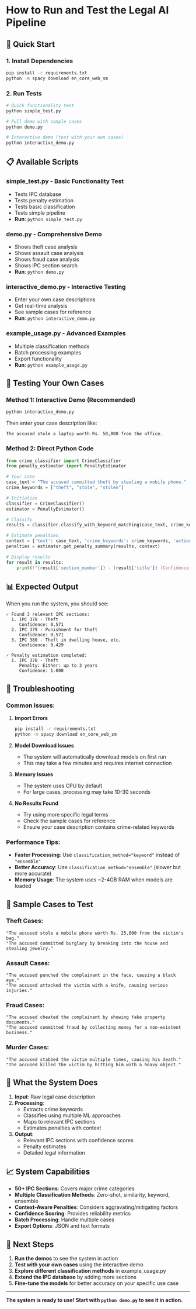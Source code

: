 # How to Run and Test the Legal AI Pipeline

## 🚀 Quick Start

### 1. **Install Dependencies**
```bash
pip install -r requirements.txt
python -m spacy download en_core_web_sm
```

### 2. **Run Tests**
```bash
# Quick functionality test
python simple_test.py

# Full demo with sample cases
python demo.py

# Interactive demo (test with your own cases)
python interactive_demo.py
```

## 📋 Available Scripts

### **simple_test.py** - Basic Functionality Test
- Tests IPC database
- Tests penalty estimation
- Tests basic classification
- Tests simple pipeline
- **Run**: `python simple_test.py`

### **demo.py** - Comprehensive Demo
- Shows theft case analysis
- Shows assault case analysis  
- Shows fraud case analysis
- Shows IPC section search
- **Run**: `python demo.py`

### **interactive_demo.py** - Interactive Testing
- Enter your own case descriptions
- Get real-time analysis
- See sample cases for reference
- **Run**: `python interactive_demo.py`

### **example_usage.py** - Advanced Examples
- Multiple classification methods
- Batch processing examples
- Export functionality
- **Run**: `python example_usage.py`

## 🧪 Testing Your Own Cases

### **Method 1: Interactive Demo (Recommended)**
```bash
python interactive_demo.py
```
Then enter your case description like:
```
The accused stole a laptop worth Rs. 50,000 from the office.
```

### **Method 2: Direct Python Code**
```python
from crime_classifier import CrimeClassifier
from penalty_estimator import PenaltyEstimator

# Your case
case_text = "The accused committed theft by stealing a mobile phone."
crime_keywords = ["theft", "stole", "stolen"]

# Initialize
classifier = CrimeClassifier()
estimator = PenaltyEstimator()

# Classify
results = classifier.classify_with_keyword_matching(case_text, crime_keywords, top_k=3)

# Estimate penalties
context = {'text': case_text, 'crime_keywords': crime_keywords, 'actions': crime_keywords, 'entities': {}}
penalties = estimator.get_penalty_summary(results, context)

# Display results
for result in results:
    print(f"{result['section_number']} - {result['title']} (Confidence: {result['confidence_score']:.3f})")
```

## 📊 Expected Output

When you run the system, you should see:

```
✓ Found 3 relevant IPC sections:
  1. IPC 378 - Theft
     Confidence: 0.571
  2. IPC 379 - Punishment for theft  
     Confidence: 0.571
  3. IPC 380 - Theft in dwelling house, etc.
     Confidence: 0.429

✓ Penalty estimation completed:
  1. IPC 378 - Theft
     Penalty: Either: up to 3 years
     Confidence: 1.000
```

## 🔧 Troubleshooting

### **Common Issues:**

1. **Import Errors**
   ```bash
   pip install -r requirements.txt
   python -m spacy download en_core_web_sm
   ```

2. **Model Download Issues**
   - The system will automatically download models on first run
   - This may take a few minutes and requires internet connection

3. **Memory Issues**
   - The system uses CPU by default
   - For large cases, processing may take 10-30 seconds

4. **No Results Found**
   - Try using more specific legal terms
   - Check the sample cases for reference
   - Ensure your case description contains crime-related keywords

### **Performance Tips:**

- **Faster Processing**: Use `classification_method="keyword"` instead of `"ensemble"`
- **Better Accuracy**: Use `classification_method="ensemble"` (slower but more accurate)
- **Memory Usage**: The system uses ~2-4GB RAM when models are loaded

## 📝 Sample Cases to Test

### **Theft Cases:**
```
"The accused stole a mobile phone worth Rs. 25,000 from the victim's bag."
"The accused committed burglary by breaking into the house and stealing jewelry."
```

### **Assault Cases:**
```
"The accused punched the complainant in the face, causing a black eye."
"The accused attacked the victim with a knife, causing serious injuries."
```

### **Fraud Cases:**
```
"The accused cheated the complainant by showing fake property documents."
"The accused committed fraud by collecting money for a non-existent business."
```

### **Murder Cases:**
```
"The accused stabbed the victim multiple times, causing his death."
"The accused killed the victim by hitting him with a heavy object."
```

## 🎯 What the System Does

1. **Input**: Raw legal case description
2. **Processing**: 
   - Extracts crime keywords
   - Classifies using multiple ML approaches
   - Maps to relevant IPC sections
   - Estimates penalties with context
3. **Output**: 
   - Relevant IPC sections with confidence scores
   - Penalty estimates
   - Detailed legal information

## 📈 System Capabilities

- **50+ IPC Sections**: Covers major crime categories
- **Multiple Classification Methods**: Zero-shot, similarity, keyword, ensemble
- **Context-Aware Penalties**: Considers aggravating/mitigating factors
- **Confidence Scoring**: Provides reliability metrics
- **Batch Processing**: Handle multiple cases
- **Export Options**: JSON and text formats

## 🚀 Next Steps

1. **Run the demos** to see the system in action
2. **Test with your own cases** using the interactive demo
3. **Explore different classification methods** in example_usage.py
4. **Extend the IPC database** by adding more sections
5. **Fine-tune the models** for better accuracy on your specific use case

---

**The system is ready to use! Start with `python demo.py` to see it in action.**
